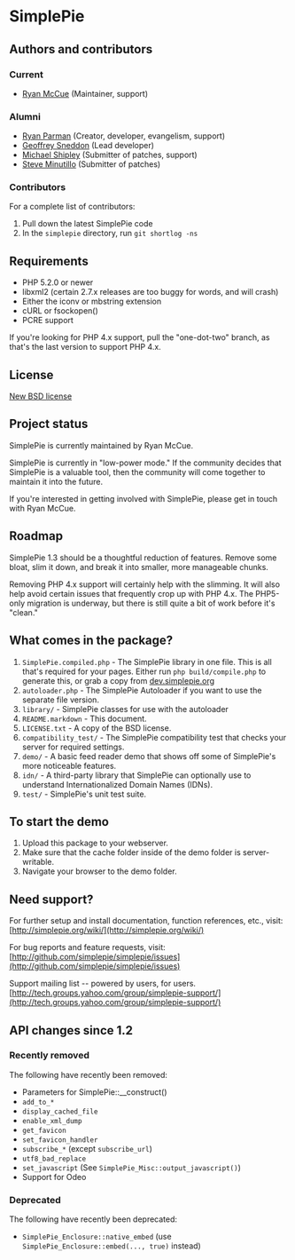 SimplePie
=========


Authors and contributors
------------------------
### Current
* [Ryan McCue](http://ryanmccue.info) (Maintainer, support)

### Alumni
* [Ryan Parman](http://ryanparman.com) (Creator, developer, evangelism, support)
* [Geoffrey Sneddon](http://gsnedders.com) (Lead developer)
* [Michael Shipley](http://michaelpshipley.com) (Submitter of patches, support)
* [Steve Minutillo](http://minutillo.com/steve/) (Submitter of patches)

### Contributors
For a complete list of contributors:

1. Pull down the latest SimplePie code
2. In the `simplepie` directory, run `git shortlog -ns`


Requirements
------------
* PHP 5.2.0 or newer
* libxml2 (certain 2.7.x releases are too buggy for words, and will crash)
* Either the iconv or mbstring extension
* cURL or fsockopen()
* PCRE support

If you're looking for PHP 4.x support, pull the "one-dot-two" branch, as that's the last version to support PHP 4.x.


License
-------
[New BSD license](http://www.opensource.org/licenses/BSD-3-Clause)


Project status
--------------
SimplePie is currently maintained by Ryan McCue.

SimplePie is currently in "low-power mode." If the community decides that SimplePie is a valuable tool, then the community will come together to maintain it into the future.

If you're interested in getting involved with SimplePie, please get in touch with Ryan McCue.


Roadmap
-------
SimplePie 1.3 should be a thoughtful reduction of features. Remove some bloat, slim it down, and break it into smaller, more manageable chunks.

Removing PHP 4.x support will certainly help with the slimming. It will also help avoid certain issues that frequently crop up with PHP 4.x. The PHP5-only migration is underway, but there is still quite a bit of work before it's "clean."


What comes in the package?
--------------------------
1. `SimplePie.compiled.php` - The SimplePie library in one file.  This is all that's required for your pages.
   Either run `php build/compile.php` to generate this, or grab a copy from [dev.simplepie.org](http://dev.simplepie.org/SimplePie.compiled.php)
2. `autoloader.php` - The SimplePie Autoloader if you want to use the separate file version.
3. `library/` - SimplePie classes for use with the autoloader
4. `README.markdown` - This document.
5. `LICENSE.txt` - A copy of the BSD license.
6. `compatibility_test/` - The SimplePie compatibility test that checks your server for required settings.
7. `demo/` - A basic feed reader demo that shows off some of SimplePie's more noticeable features.
8. `idn/` - A third-party library that SimplePie can optionally use to understand Internationalized Domain Names (IDNs).
9. `test/` - SimplePie's unit test suite.

To start the demo
-----------------
1. Upload this package to your webserver.
2. Make sure that the cache folder inside of the demo folder is server-writable.
3. Navigate your browser to the demo folder.


Need support?
-------------
For further setup and install documentation, function references, etc., visit:
[http://simplepie.org/wiki/](http://simplepie.org/wiki/)

For bug reports and feature requests, visit:
[http://github.com/simplepie/simplepie/issues](http://github.com/simplepie/simplepie/issues)

Support mailing list -- powered by users, for users.
[http://tech.groups.yahoo.com/group/simplepie-support/](http://tech.groups.yahoo.com/group/simplepie-support/)


API changes since 1.2
---------------------
### Recently removed
The following have recently been removed:

* Parameters for SimplePie::__construct()
* `add_to_*`
* `display_cached_file`
* `enable_xml_dump`
* `get_favicon`
* `set_favicon_handler`
* `subscribe_*` (except `subscribe_url`)
* `utf8_bad_replace`
* `set_javascript` (See `SimplePie_Misc::output_javascript()`)
* Support for Odeo

### Deprecated
The following have recently been deprecated:

* `SimplePie_Enclosure::native_embed` (use `SimplePie_Enclosure::embed(..., true)` instead)
